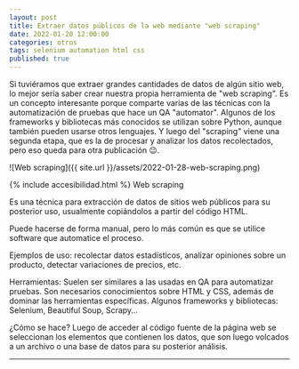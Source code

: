 ```yaml
---
layout: post
title: Extraer datos públicos de la web mediante "web scraping"
date: 2022-01-28 12:00:00
categories: otros
tags: selenium automation html css
published: true
---
```



Si tuviéramos que extraer grandes cantidades de datos de algún sitio web, lo mejor sería saber crear nuestra propia herramienta de "web scraping". Es un concepto interesante porque comparte varias de las técnicas con la automatización de pruebas que hace un QA "automator".
Algunos de los frameworks y bibliotecas más conocidos se utilizan sobre Python, aunque también pueden usarse otros lenguajes. Y luego del "scraping" viene una segunda etapa, que es la de procesar y analizar los datos recolectados, pero eso queda para otra publicación 😉.


![Web scraping]({{ site.url }}/assets/2022-01-28-web-scraping.png)


{% include accesibilidad.html %}
Web scraping

Es una técnica para extracción de datos de sitios web públicos para su posterior uso, usualmente copiándolos a partir del código HTML.

Puede hacerse de forma manual, pero lo más común es que se utilice software que automatice el proceso.

Ejemplos de uso: recolectar datos estadísticos, analizar opiniones sobre un producto, detectar variaciones de precios, etc.

Herramientas: Suelen ser similares a las usadas en QA para automatizar  pruebas. Son necesarios conocimientos sobre HTML y CSS, además de dominar las herramientas específicas. Algunos frameworks y bibliotecas: Selenium, Beautiful Soup, Scrapy…

¿Cómo se hace? Luego de acceder al código fuente de la página web se seleccionan los elementos que contienen los datos, que son luego volcados a un archivo o una base de datos para su posterior análisis.

</div></details>
<hr />
